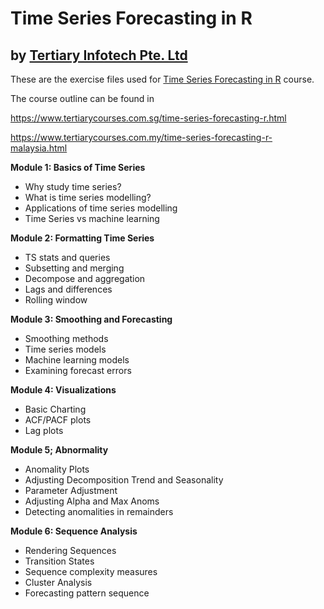 # Time Series Forecasting in R
## by [Tertiary Infotech Pte. Ltd](https://www.tertiarycourses.com.sg/)

These are the exercise files used for [Time Series Forecasting in R](https://www.tertiarycourses.com.sg/time-series-forecasting-r.html) course. 

The course outline can be found in 

https://www.tertiarycourses.com.sg/time-series-forecasting-r.html

https://www.tertiarycourses.com.my/time-series-forecasting-r-malaysia.html


<p><strong>Module 1: Basics of Time Series</strong></p>
<ul>
<li>Why study time series?</li>
<li>What is time series modelling?</li>
<li>Applications of time series modelling</li>
<li>Time Series vs machine learning</li>
</ul>
<p><strong>Module 2: Formatting Time Series</strong></p>
<ul>
<li>TS stats and queries</li>
<li>Subsetting and merging</li>
<li>Decompose and aggregation</li>
<li>Lags and differences</li>
<li>Rolling window</li>
</ul>
<p><strong>Module 3: Smoothing and Forecasting</strong></p>
<ul>
<li>Smoothing methods</li>
<li>Time series models</li>
<li>Machine learning models</li>
<li>Examining forecast errors</li>
</ul>
<p><strong>Module 4: Visualizations</strong></p>
<ul>
<li>Basic Charting</li>
<li>ACF/PACF plots</li>
<li>Lag plots</li>
</ul>
<p><strong>Module 5; Abnormality</strong></p>
<ul>
<li>Anomality Plots</li>
<li>Adjusting Decomposition Trend and Seasonality</li>
<li>Parameter Adjustment</li>
<li>Adjusting Alpha and Max Anoms</li>
<li>Detecting anomalities in remainders</li>
</ul>
<p><strong>Module 6: Sequence Analysis</strong></p>
<ul>
<li>Rendering Sequences</li>
<li>Transition States</li>
<li>Sequence complexity measures</li>
<li>Cluster Analysis</li>
<li>Forecasting pattern sequence</li>
</ul>


